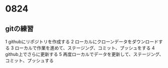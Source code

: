 # 0824
## gitの練習

1 githubにリポジトリを作成する
2 ローカルにクローンデータをダウンロードする
3 ローカルで作業を進めて、ステージング、コミット、プッシュをする
4 github上でさらに更新する
5 再度ローカルでデータを更新して、ステージング、コミット、プッシュする
